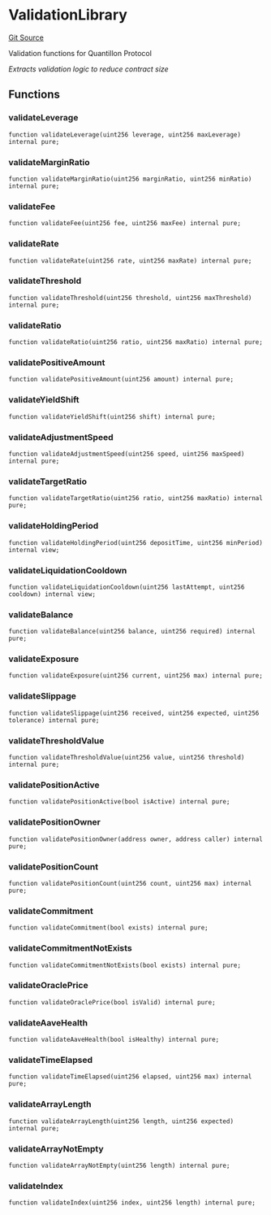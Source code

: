 # ValidationLibrary
[Git Source](https://github.com/Quantillon-Labs/smart-contracts/quantillon-protocol/blob/477557f93b6372714192a8d5a721cd226821245f/src/libraries/ValidationLibrary.sol)

Validation functions for Quantillon Protocol

*Extracts validation logic to reduce contract size*


## Functions
### validateLeverage


```solidity
function validateLeverage(uint256 leverage, uint256 maxLeverage) internal pure;
```

### validateMarginRatio


```solidity
function validateMarginRatio(uint256 marginRatio, uint256 minRatio) internal pure;
```

### validateFee


```solidity
function validateFee(uint256 fee, uint256 maxFee) internal pure;
```

### validateRate


```solidity
function validateRate(uint256 rate, uint256 maxRate) internal pure;
```

### validateThreshold


```solidity
function validateThreshold(uint256 threshold, uint256 maxThreshold) internal pure;
```

### validateRatio


```solidity
function validateRatio(uint256 ratio, uint256 maxRatio) internal pure;
```

### validatePositiveAmount


```solidity
function validatePositiveAmount(uint256 amount) internal pure;
```

### validateYieldShift


```solidity
function validateYieldShift(uint256 shift) internal pure;
```

### validateAdjustmentSpeed


```solidity
function validateAdjustmentSpeed(uint256 speed, uint256 maxSpeed) internal pure;
```

### validateTargetRatio


```solidity
function validateTargetRatio(uint256 ratio, uint256 maxRatio) internal pure;
```

### validateHoldingPeriod


```solidity
function validateHoldingPeriod(uint256 depositTime, uint256 minPeriod) internal view;
```

### validateLiquidationCooldown


```solidity
function validateLiquidationCooldown(uint256 lastAttempt, uint256 cooldown) internal view;
```

### validateBalance


```solidity
function validateBalance(uint256 balance, uint256 required) internal pure;
```

### validateExposure


```solidity
function validateExposure(uint256 current, uint256 max) internal pure;
```

### validateSlippage


```solidity
function validateSlippage(uint256 received, uint256 expected, uint256 tolerance) internal pure;
```

### validateThresholdValue


```solidity
function validateThresholdValue(uint256 value, uint256 threshold) internal pure;
```

### validatePositionActive


```solidity
function validatePositionActive(bool isActive) internal pure;
```

### validatePositionOwner


```solidity
function validatePositionOwner(address owner, address caller) internal pure;
```

### validatePositionCount


```solidity
function validatePositionCount(uint256 count, uint256 max) internal pure;
```

### validateCommitment


```solidity
function validateCommitment(bool exists) internal pure;
```

### validateCommitmentNotExists


```solidity
function validateCommitmentNotExists(bool exists) internal pure;
```

### validateOraclePrice


```solidity
function validateOraclePrice(bool isValid) internal pure;
```

### validateAaveHealth


```solidity
function validateAaveHealth(bool isHealthy) internal pure;
```

### validateTimeElapsed


```solidity
function validateTimeElapsed(uint256 elapsed, uint256 max) internal pure;
```

### validateArrayLength


```solidity
function validateArrayLength(uint256 length, uint256 expected) internal pure;
```

### validateArrayNotEmpty


```solidity
function validateArrayNotEmpty(uint256 length) internal pure;
```

### validateIndex


```solidity
function validateIndex(uint256 index, uint256 length) internal pure;
```

